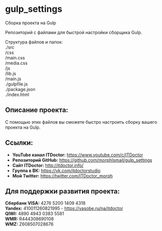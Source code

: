 # gulp_settings
Сборка проекта на Gulp

Репозиторий с файлами для быстрой настройки сборщика Gulp.

Структура файлов и папок:  
./src  
	/css  
		/main.css  
		/media.css  
	/js  
		/lib.js  
		/main.js  
./gulpfile.js  
./package.json  
./index.html  

## Описание проекта:
С помощью этих файлов вы сможете быстро настроить сборку вашего проекта на Gulp.

## Ссылки:
* __YouTube канал ITDoctor:__ https://www.youtube.com/c/ITDoctor
* __Репозиторий GitHub:__ https://github.com/morphIsmail/gulp_settings
* __Сайт ITDoctor:__ http://itdoctor.info/
* __Группа в ВК:__ https://vk.com/itdoctorstudio
* __Мой Twitter:__ https://twitter.com/ITDoctor_morph

## Для поддержки развития проекта:
__Сбербанк VISA:__ 4276 5200 1409 4318  
__Yandex:__ 410011260821995 - https://yasobe.ru/na/itdoctor  
__QIWI:__ 4890 4943 0383 5581  
__WMR:__ R444308690108  
__WMZ:__ Z608507028676  

